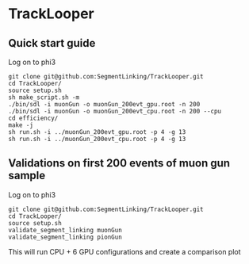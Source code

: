# TrackLooper

## Quick start guide

Log on to phi3

    git clone git@github.com:SegmentLinking/TrackLooper.git
    cd TrackLooper/
    source setup.sh
    sh make_script.sh -m
    ./bin/sdl -i muonGun -o muonGun_200evt_gpu.root -n 200
    ./bin/sdl -i muonGun -o muonGun_200evt_cpu.root -n 200 --cpu
    cd efficiency/
    make -j
    sh run.sh -i ../muonGun_200evt_gpu.root -p 4 -g 13
    sh run.sh -i ../muonGun_200evt_cpu.root -p 4 -g 13

## Validations on first 200 events of muon gun sample

Log on to phi3

    git clone git@github.com:SegmentLinking/TrackLooper.git
    cd TrackLooper/
    source setup.sh
    validate_segment_linking muonGun
    validate_segment_linking pionGun

This will run CPU + 6 GPU configurations and create a comparison plot
